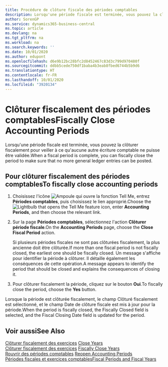 ```yaml
---
title: Procédure de clôture fiscale des périodes comptables
description: Lorsqu'une période fiscale est terminée, vous pouvez la clôturer fiscalement pour veiller à ce qu'aucune autre écriture comptable ne puisse être validée.
author: SorenGP
ms.service: dynamics365-business-central
ms.topic: article
ms.devlang: na
ms.tgt_pltfrm: na
ms.workload: na
ms.search.keywords: ''
ms.date: 10/01/2020
ms.author: edupont
ms.openlocfilehash: d6e9b12bc28bfc2d8452467c83d3c799d970480f
ms.sourcegitcommit: ddbb5cede750df1baba4b3eab8fbed6744b5b9d6
ms.translationtype: HT
ms.contentlocale: fr-FR
ms.lasthandoff: 10/01/2020
ms.locfileid: "3920134"
---
```

# <a name="fiscally-close-accounting-periods"></a><span data-ttu-id="ad0b1-103">Clôturer fiscalement des périodes comptables</span><span class="sxs-lookup"><span data-stu-id="ad0b1-103">Fiscally Close Accounting Periods</span></span>
<span data-ttu-id="ad0b1-104">Lorsqu'une période fiscale est terminée, vous pouvez la clôturer fiscalement pour veiller à ce qu'aucune autre écriture comptable ne puisse être validée.</span><span class="sxs-lookup"><span data-stu-id="ad0b1-104">When a fiscal period is complete, you can fiscally close the period to make sure that no more general ledger entries can be posted.</span></span>  

## <a name="to-fiscally-close-accounting-periods"></a><span data-ttu-id="ad0b1-105">Pour clôturer fiscalement des périodes comptables</span><span class="sxs-lookup"><span data-stu-id="ad0b1-105">To fiscally close accounting periods</span></span>  

1.  <span data-ttu-id="ad0b1-106">Choisissez l'icône ![Ampoule qui ouvre la fonction Tell Me](../../media/ui-search/search_small.png "Dites-moi ce que vous voulez faire"), entrez **Périodes comptables**, puis choisissez le lien approprié.</span><span class="sxs-lookup"><span data-stu-id="ad0b1-106">Choose the ![Lightbulb that opens the Tell Me feature](../../media/ui-search/search_small.png "Tell me what you want to do") icon, enter **Accounting Periods**, and then choose the relevant link.</span></span>  
2.  <span data-ttu-id="ad0b1-107">Sur la page **Périodes comptables**, sélectionnez l'action **Clôturer période fiscale**.</span><span class="sxs-lookup"><span data-stu-id="ad0b1-107">On the **Accounting Periods** page, choose the **Close Fiscal Period** action.</span></span>  

    <span data-ttu-id="ad0b1-108">Si plusieurs périodes fiscales ne sont pas clôturées fiscalement, la plus ancienne doit être clôturée.</span><span class="sxs-lookup"><span data-stu-id="ad0b1-108">If more than one fiscal period is not fiscally closed, the earliest one should be fiscally closed.</span></span> <span data-ttu-id="ad0b1-109">Un message s'affiche pour identifier la période à clôturer. Il détaille également les conséquences de cette opération.</span><span class="sxs-lookup"><span data-stu-id="ad0b1-109">A message appears to identify the period that should be closed and explains the consequences of closing it.</span></span>  

3.  <span data-ttu-id="ad0b1-110">Pour clôturer fiscalement la période, cliquez sur le bouton **Oui**.</span><span class="sxs-lookup"><span data-stu-id="ad0b1-110">To fiscally close the period, choose the **Yes** button.</span></span>  

<span data-ttu-id="ad0b1-111">Lorsque la période est clôturée fiscalement, le champ Clôturé fiscalement est sélectionné, et le champ Date de clôture fiscale est mis à jour pour la période.</span><span class="sxs-lookup"><span data-stu-id="ad0b1-111">When the period is fiscally closed, the Fiscally Closed field is selected, and the Fiscal Closing Date field is updated for the period.</span></span>  

## <a name="see-also"></a><span data-ttu-id="ad0b1-112">Voir aussi</span><span class="sxs-lookup"><span data-stu-id="ad0b1-112">See Also</span></span>  
 <span data-ttu-id="ad0b1-113">[Clôturer fiscalement des exercices](how-to-close-years.md) </span><span class="sxs-lookup"><span data-stu-id="ad0b1-113">[Close Years](how-to-close-years.md) </span></span>  
 <span data-ttu-id="ad0b1-114">[Clôturer fiscalement des exercices](how-to-fiscally-close-years.md) </span><span class="sxs-lookup"><span data-stu-id="ad0b1-114">[Fiscally Close Years](how-to-fiscally-close-years.md) </span></span>  
 <span data-ttu-id="ad0b1-115">[Rouvrir des périodes comptables](how-to-reopen-accounting-periods.md) </span><span class="sxs-lookup"><span data-stu-id="ad0b1-115">[Reopen Accounting Periods](how-to-reopen-accounting-periods.md) </span></span>  
 [<span data-ttu-id="ad0b1-116">Périodes fiscales et exercices comptables</span><span class="sxs-lookup"><span data-stu-id="ad0b1-116">Fiscal Periods and Fiscal Years</span></span>](fiscal-periods-and-fiscal-years.md)
